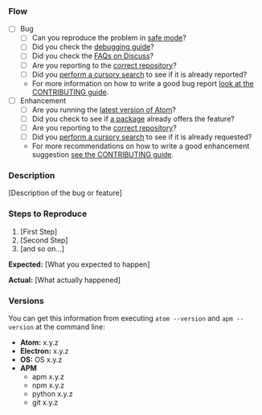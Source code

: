 ### Flow

* [ ] Bug
    * [ ] Can you reproduce the problem in [safe mode](https://atom.io/docs/latest/hacking-atom-debugging#check-if-the-problem-shows-up-in-safe-mode)?
    * [ ] Did you check the [debugging guide](https://atom.io/docs/latest/hacking-atom-debugging)?
    * [ ] Did you check the [FAQs on Discuss](https://discuss.atom.io/c/faq)?
    * [ ] Are you reporting to the [correct repository](https://github.com/atom/atom/blob/master/CONTRIBUTING.md#atom-and-packages)?
    * [ ] Did you [perform a cursory search](https://github.com/issues?q=is%3Aissue+user%3Aatom+-repo%3Aatom%2Felectron) to see if it is already reported?
    * For more information on how to write a good bug report [look at the CONTRIBUTING guide](https://github.com/atom/atom/blob/master/CONTRIBUTING.md#how-do-i-submit-a-good-bug-report).
* [ ] Enhancement
    * [ ] Are you running the [latest version of Atom](https://atom.io/docs/latest/hacking-atom-debugging#update-to-the-latest-version)?
    * [ ] Did you check to see if [a package](https://atom.io/packages) already offers the feature?
    * [ ] Are you reporting to the [correct repository](https://github.com/atom/atom/blob/master/CONTRIBUTING.md#atom-and-packages)?
    * [ ] Did you [perform a cursory search](https://github.com/issues?q=is%3Aissue+user%3Aatom+-repo%3Aatom%2Felectron) to see if it is already requested?
    * For more recommendations on how to write a good enhancement suggestion [see the CONTRIBUTING guide](https://github.com/atom/atom/blob/master/CONTRIBUTING.md#how-do-i-submit-a-good-enhancement-suggestion).

### Description

[Description of the bug or feature]

### Steps to Reproduce

1. [First Step]
2. [Second Step]
3. [and so on...]

**Expected:** [What you expected to happen]

**Actual:** [What actually happened]

### Versions

You can get this information from executing `atom --version` and `apm --version` at the command line:

* **Atom:**     x.y.z
* **Electron:** x.y.z
* **OS:**       OS x.y.z
* **APM**
    * apm    x.y.z
    * npm    x.y.z
    * python x.y.z
    * git    x.y.z
